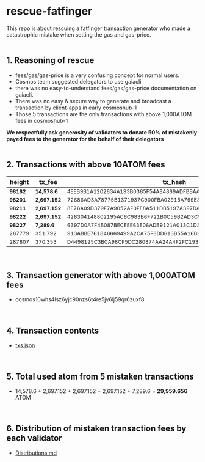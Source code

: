 # rescue-fatfinger

This repo is about rescuing a fatfinger transaction generator who made a catastrophic mistake when setting the gas and gas-price.
<br />
<br />

## 1. Reasoning of rescue

- fees/gas/gas-price is a very confusing concept for normal users.
- Cosmos team suggested delegators to use gaiacli
- there was no easy-to-understand fees/gas/gas-price documentation on gaiacli.
- There was no easy & secure way to generate and broadcast a transaction by client-apps in early cosmoshub-1
- Those 5 transactions are the only transactions with above 1,000ATOM fees in cosmoshub-1

**We respectfully ask generosity of validators to donate 50% of mistakenly payed fees to the generator for the behalf of their delegators**
<br />
<br />


## 2. Transactions with above 10ATOM fees

height | tx_fee | tx_hash | tx_generator
--- | --- | --- | ---
<sub>**98182**</sub> | <sub>**14,578.6**</sub> | <sub>4EEB9B1A1202634A193B0365F54A84869ADFBBAAA94F30F01DB599725F1ED034</sub> | <sub>cosmos10whs4lsz6yjc90nzs6t4re5jv6lj59qr6zuxf8</sub>
<sub>**98201**</sub> | <sub>**2,697.152**</sub> | <sub>72686AD3A78775B1371937C900FBA02915A799E3763ADB35013F7A614E6596B4</sub> | <sub>cosmos10whs4lsz6yjc90nzs6t4re5jv6lj59qr6zuxf8</sub>
<sub>**98211**</sub> | <sub>**2,697.152**</sub> | <sub>8E76A09D379F7A9052AF0FE8A511DB5197A397DA0D4FF53C9982B4A51B6E40DB</sub> | <sub>cosmos10whs4lsz6yjc90nzs6t4re5jv6lj59qr6zuxf8</sub> 
<sub>**98222**</sub> | <sub>**2,697.152**</sub> | <sub>428304148802195AC6C983B6F721B0C59B2AD3C99B7E03410510601D2A6F716B</sub> | <sub>cosmos10whs4lsz6yjc90nzs6t4re5jv6lj59qr6zuxf8</sub> 
<sub>**98227**</sub> | <sub>**7,289.6**</sub> | <sub>6397D0A7F4B087BECEEE63E06ADB9121A013C1D3B0F8F361D52F515798F024D4</sub> | <sub>cosmos10whs4lsz6yjc90nzs6t4re5jv6lj59qr6zuxf8</sub>
<sub>287779</sub> | <sub>351.792</sub> | <sub>913ABBE761846669499A2CA75F8DD613B55A16B9522CCB703F76D08DDEA9413D</sub> | <sub>cosmos1eh6l0lzaw29rvkwt5wcazhddhfuq4qt8jyq8q6</sub>
<sub>287807</sub> | <sub>370.353</sub> | <sub>D4498125C3BCA98CF5DC280874AA24A4F2FC19314E46E784258935039D2A6942</sub> | <sub>cosmos1eh6l0lzaw29rvkwt5wcazhddhfuq4qt8jyq8q6</sub>


<br />


## 3. Transaction generator with above 1,000ATOM fees

- cosmos10whs4lsz6yjc90nzs6t4re5jv6lj59qr6zuxf8
<br />



## 4. Transaction contents

- [txs.json](https://github.com/b-harvest/rescue-fatfinger/blob/master/txs.json)
<br />

## 5. Total used atom from 5 mistaken transactions

- 14,578.6 + 2,697.152 + 2,697.152 + 2,697.152 + 7,289.6 = **29,959.656** ATOM
<br />

## 6. Distribution of mistaken transaction fees by each validator

- [Distributions.md](https://github.com/b-harvest/rescue-fatfinger/blob/master/Distribution.md)
